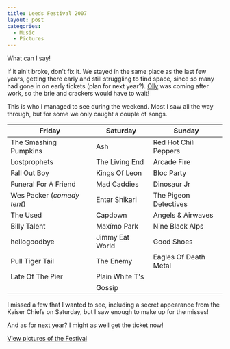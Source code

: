```yaml
---
title: Leeds Festival 2007
layout: post
categories:
  - Music
  - Pictures
---
```

What can I say!

If it ain't broke, don't fix it. We stayed in the same place as the last few years, getting there early and still struggling to find space, since so many had gone in on early tickets (plan for next year?). [Olly](https://pictures.scholesmafia.co.uk/index.php/?profile=10) was coming after work, so the brie and crackers would have to wait!

This is who I managed to see during the weekend. Most I saw all the way through, but for some we only caught a couple of songs.

Friday                     | Saturday          | Sunday
---------------------------|-------------------|--------------------
The Smashing Pumpkins      | Ash               | Red Hot Chili Peppers
Lostprophets               | The Living End    | Arcade Fire
Fall Out Boy               | Kings Of Leon     | Bloc Party
Funeral For A Friend       | Mad Caddies       | Dinosaur Jr
Wes Packer (_comedy tent_) | Enter Shikari     | The Pigeon Detectives
The Used                   | Capdown           | Angels & Airwaves
Billy Talent               | Maxïmo Park       | Nine Black Alps
hellogoodbye               | Jimmy Eat World   | Good Shoes
Pull Tiger Tail            | The Enemy         | Eagles Of Death Metal
Late Of The Pier           | Plain White T's   |
                           | Gossip            |

I missed a few that I wanted to see, including a secret appearance from the Kaiser Chiefs on Saturday, but I saw enough to make up for the misses!

And as for next year? I might as well get the ticket now!

[View pictures of the Festival](https://pictures.scholesmafia.co.uk/index.php/2007/08/23.08.07_25.08.07-leeds-festival/)
